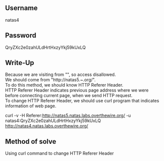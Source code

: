 ## Username
natas4

## Password
QryZXc2e0zahULdHrtHxzyYkj59kUxLQ

## Write-Up
Because we are visiting from "", so access disallowed.  
We should come from "http://natas5.~.org/".  
To do this method, we should know HTTP Referer Header.  
HTTP Referer Header indicates previous page address where we were before connecting current page, when we send HTTP request.  
To change HTTP Referer Header, we should use curl program that indicates information of web page.  

curl -v -H Referer:http://natas5.natas.labs.overthewire.org/ -u natas4:QryZXc2e0zahULdHrtHxzyYkj59kUxLQ http://natas4.natas.labs.overthewire.org/  

## Method of solve
Using curl command to change HTTP Referer Header
